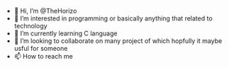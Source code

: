 - 👋 Hi, I’m @TheHorizo
- 👀 I’m interested in programming or basically anything that related to technology
- 🌱 I’m currently learning C language
- 💞️ I’m looking to collaborate on many project of which hopfully it maybe usful for someone 
- 📫 How to reach me 

<!---
TheHorizo/TheHorizo is a ✨ special ✨ repository because its `README.md` (this file) appears on your GitHub profile.
You can click the Preview link to take a look at your changes.
--->
